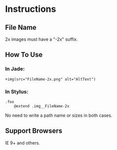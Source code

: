 # Instructions

## File Name

2x images must have a "-2x" suffix.

## How To Use

### In Jade:

    +img(src="FileName-2x.png" alt="AltText")

### In Stylus:

    .foo
        @extend .img__FileName-2x

No need to write a path name or sizes in both cases.

## Support Browsers

IE 9+ and others.
